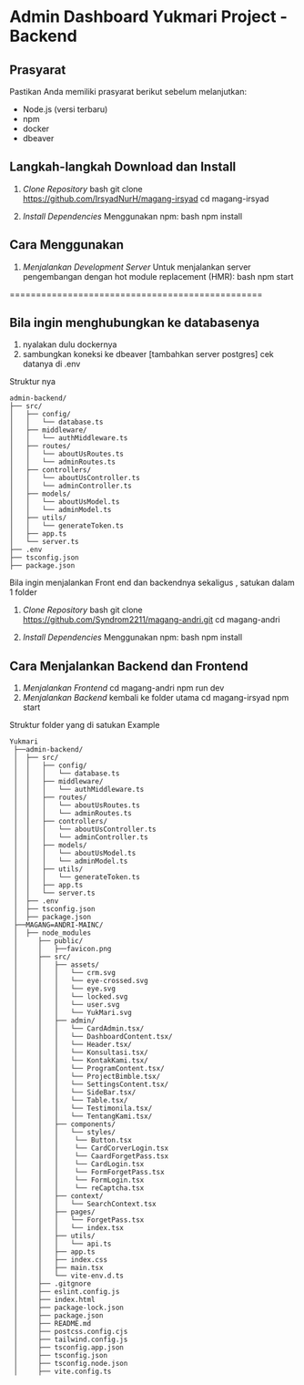 # Admin Dashboard Yukmari Project - Backend

## Prasyarat
Pastikan Anda memiliki prasyarat berikut sebelum melanjutkan:
- Node.js (versi terbaru)
- npm
- docker
- dbeaver
  
## Langkah-langkah Download dan Install

1. *Clone Repository*
   bash
   git clone https://github.com/IrsyadNurH/magang-irsyad
   cd magang-irsyad
   

2. *Install Dependencies*
   Menggunakan npm:
   bash
   npm install
   
## Cara Menggunakan

1. *Menjalankan Development Server*
   Untuk menjalankan server pengembangan dengan hot module replacement (HMR):
   bash
   npm start

================================================
## Bila ingin menghubungkan ke databasenya

1. nyalakan dulu dockernya
2. sambungkan koneksi ke dbeaver [tambahkan server postgres] cek datanya di .env

Struktur nya

```
admin-backend/
├── src/
│   ├── config/
│   │   └── database.ts
│   ├── middleware/
│   │   └── authMiddleware.ts
│   ├── routes/
│   │   └── aboutUsRoutes.ts
│   │   └── adminRoutes.ts
│   ├── controllers/
│   │   └── aboutUsController.ts
│   │   └── adminController.ts
│   ├── models/
│   │   └── aboutUsModel.ts
│   │   └── adminModel.ts
│   ├── utils/
│   │   └── generateToken.ts
│   ├── app.ts
│   └── server.ts
├── .env
├── tsconfig.json
├── package.json
```


Bila ingin menjalankan Front end dan backendnya sekaligus , satukan dalam 1 folder 

1. *Clone Repository*
   bash
   git clone https://github.com/Syndrom2211/magang-andri.git
   cd magang-andri
   

2. *Install Dependencies*
   Menggunakan npm:
   bash
   npm install

   
## Cara Menjalankan Backend dan Frontend

1. *Menjalankan Frontend*
   cd magang-andri 
   npm run dev
2. *Menjalankan Backend*
   kembali ke folder utama
   cd magang-irsyad 
   npm start

Struktur folder yang di satukan Example

```
Yukmari
 ├──admin-backend/
 │  ├── src/
 │  │   ├── config/
 │  │   │   └── database.ts
 │  │   ├── middleware/
 │  │   │   └── authMiddleware.ts
 │  │   ├── routes/
 │  │   │   └── aboutUsRoutes.ts
 │  │   │   └── adminRoutes.ts
 │  │   ├── controllers/
 │  │   │   └── aboutUsController.ts
 │  │   │   └── adminController.ts
 │  │   ├── models/
 │  │   │   └── aboutUsModel.ts
 │  │   │   └── adminModel.ts
 │  │   ├── utils/
 │  │   │   └── generateToken.ts
 │  │   ├── app.ts
 │  │   └── server.ts
 │  ├── .env
 │  ├── tsconfig.json
 │  ├── package.json
 ├──MAGANG=ANDRI-MAINC/
 │  ├── node_modules
 │     ├── public/
 │     │   ├──favicon.png
 │     ├── src/
 │     │   ├── assets/
 │     │   │   └── crm.svg
 │     │   │   └── eye-crossed.svg
 │     │   │   └── eye.svg
 │     │   │   └── locked.svg
 │     │   │   └── user.svg
 │     │   │   └── YukMari.svg
 │     │   ├── admin/
 │     │   │   └── CardAdmin.tsx/
 │     │   │   └── DashboardContent.tsx/
 │     │   │   └── Header.tsx/
 │     │   │   └── Konsultasi.tsx/
 │     │   │   └── KontakKami.tsx/
 │     │   │   └── ProgramContent.tsx/
 │     │   │   └── ProjectBimble.tsx/
 │     │   │   └── SettingsContent.tsx/
 │     │   │   └── SideBar.tsx/
 │     │   │   └── Table.tsx/
 │     │   │   └── Testimonila.tsx/
 │     │   │   └── TentangKami.tsx/
 │     │   ├── components/
 │     │   │   └── styles/
 │     │   │   	└── Button.tsx 
 │     │   │   	└── CardCorverLogin.tsx
 │     │   │   	└── CaardForgetPass.tsx
 │     │   │   	└── CardLogin.tsx
 │     │   │   	└── FormForgetPass.tsx
 │     │   │   	└── FormLogin.tsx
 │     │   │   	└── reCaptcha.tsx
 │     │   ├── context/
 │     │   │   └── SearchContext.tsx
 │     │   ├── pages/
 │     │   │   └── ForgetPass.tsx
 │     │   │   └── index.tsx
 │     │   ├── utils/
 │     │   │   └── api.ts
 │     │   ├── app.ts
 │     │   ├── index.css
 │     │   ├── main.tsx
 │     │   └── vite-env.d.ts
 │     ├── .gitgnore
 │     ├── eslint.config.js
 │     ├── index.html
 │     ├── package-lock.json
 │     ├── package.json
 │     ├── README.md
 │     ├── postcss.config.cjs
 │     ├── tailwind.config.js
 │     ├── tsconfig.app.json
 │     ├── tsconfig.json
 │     ├── tsconfig.node.json
 │     ├── vite.config.ts
```
   

   

   
